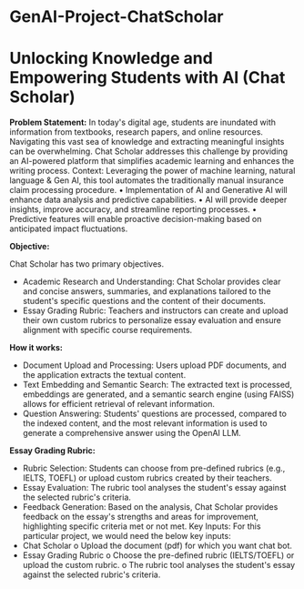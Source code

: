 # GenAI-Project-ChatScholar
# Unlocking Knowledge and Empowering Students with AI (Chat Scholar)
**Problem Statement:**
In today's digital age, students are inundated with information from textbooks, research papers, and online resources. Navigating this vast sea of knowledge and extracting meaningful insights can be overwhelming. Chat Scholar addresses this challenge by providing an AI-powered platform that simplifies academic learning and enhances the writing process. Context: Leveraging the power of machine learning, natural language & Gen AI, this tool automates the traditionally manual insurance claim processing procedure. • Implementation of AI and Generative AI will enhance data analysis and predictive capabilities. • AI will provide deeper insights, improve accuracy, and streamline reporting processes. • Predictive features will enable proactive decision-making based on anticipated impact fluctuations.

**Objective:**

Chat Scholar has two primary objectives.
- Academic Research and Understanding: Chat Scholar provides clear and concise answers, summaries, and explanations tailored to the student's specific questions and the content of their documents.
- Essay Grading Rubric: Teachers and instructors can create and upload their own custom rubrics to personalize essay evaluation and ensure alignment with specific course requirements.

**How it works:**
  
- Document Upload and Processing: Users upload PDF documents, and the application extracts the textual content.
- Text Embedding and Semantic Search: The extracted text is processed, embeddings are generated, and a semantic search engine (using FAISS) allows for efficient retrieval of relevant information.
- Question Answering: Students' questions are processed, compared to the indexed content, and the most relevant information is used to generate a comprehensive answer using the OpenAI LLM.

**Essay Grading Rubric:**
  
- Rubric Selection: Students can choose from pre-defined rubrics (e.g., IELTS, TOEFL) or upload custom rubrics created by their teachers.
- Essay Evaluation: The rubric tool analyses the student's essay against the selected rubric's criteria.
- Feedback Generation: Based on the analysis, Chat Scholar provides feedback on the essay's strengths and areas for improvement, highlighting specific criteria met or not met. Key        Inputs: For this particular project, we would need the below key inputs:
- Chat Scholar o Upload the document (pdf) for which you want chat bot.
- Essay Grading Rubric o Choose the pre-defined rubric (IELTS/TOEFL) or upload the custom rubric. o The rubric tool analyses the student's essay against the selected rubric's criteria.
